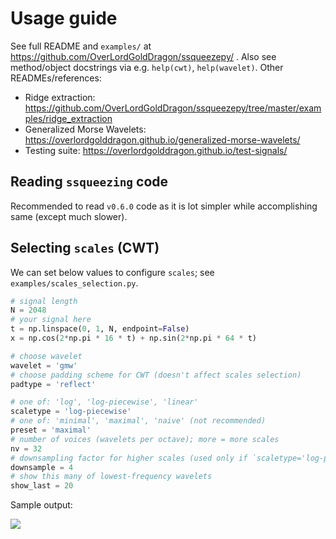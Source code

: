 # Usage guide

See full README and `examples/` at https://github.com/OverLordGoldDragon/ssqueezepy/ . Also 
see method/object docstrings via e.g. `help(cwt)`, `help(wavelet)`. Other READMEs/references:

 - Ridge extraction: https://github.com/OverLordGoldDragon/ssqueezepy/tree/master/examples/ridge_extraction
 - Generalized Morse Wavelets: https://overlordgolddragon.github.io/generalized-morse-wavelets/
 - Testing suite: https://overlordgolddragon.github.io/test-signals/


## Reading `ssqueezing` code

Recommended to read `v0.6.0` code as it is lot simpler while accomplishing same (except much slower).

## Selecting `scales` (CWT)

We can set below values to configure `scales`; see `examples/scales_selection.py`.

```python
# signal length
N = 2048
# your signal here
t = np.linspace(0, 1, N, endpoint=False)
x = np.cos(2*np.pi * 16 * t) + np.sin(2*np.pi * 64 * t)

# choose wavelet
wavelet = 'gmw'
# choose padding scheme for CWT (doesn't affect scales selection)
padtype = 'reflect'

# one of: 'log', 'log-piecewise', 'linear'
scaletype = 'log-piecewise'
# one of: 'minimal', 'maximal', 'naive' (not recommended)
preset = 'maximal'
# number of voices (wavelets per octave); more = more scales
nv = 32
# downsampling factor for higher scales (used only if `scaletype='log-piecewise'`)
downsample = 4
# show this many of lowest-frequency wavelets
show_last = 20
```

Sample output:

<img src="https://user-images.githubusercontent.com/16495490/108127210-59f40f80-70c4-11eb-838e-735c35346144.png">
